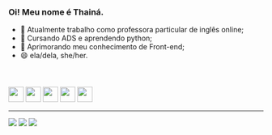 ### Oi! Meu nome é Thainá.

- 🔭 Atualmente trabalho como professora particular de inglês online;
- 🌱 Cursando ADS e aprendendo python;
- 🌸 Aprimorando meu conhecimento de Front-end;
- 😄 ela/dela, she/her.
<br>
<h3></h3>
<div>
  <img src="https://media.discordapp.net/attachments/975746748276441090/1008451926804926494/python.png" width="30px" target="_blank">
  <img src="https://media.discordapp.net/attachments/975746748276441090/1008451925773131837/js.png" width="30px" target="_blank">
  <img src="https://media.discordapp.net/attachments/975746748276441090/1008451926498754732/html5.png?width=670&height=670" width="30px" target="_blank">
  <img src="https://media.discordapp.net/attachments/975746748276441090/1008451926163193866/css3.png?width=670&height=670" width="30px" target="_blank">
  <img src="https://media.discordapp.net/attachments/975746748276441090/1008451925097857034/nodejs.png" width="30px" target="_blank">
</div>
<hr>
<div>
  <a href="https://instagram.com/aniahty" target="_blank"><img src="https://img.shields.io/badge/-Instagram-%23E4405F?style=for-the-badge&logo=instagram&logoColor=white" target="_blank"></a>
  <a href = "mailto:mr.thaaina@gmail.com"><img src="https://img.shields.io/badge/-Gmail-%23333?style=for-the-badge&logo=gmail&logoColor=white" target="_blank"></a>
  <a href="https://www.linkedin.com/in/thainá-rodrigues-44080a203" target="_blank"><img src="https://img.shields.io/badge/-LinkedIn-%230077B5?style=for-the-badge&logo=linkedin&logoColor=white" target="_blank"></a>
</div>

